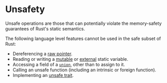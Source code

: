 # Unsafety

Unsafe operations are those that can potentially violate the memory-safety
guarantees of Rust's static semantics.

The following language level features cannot be used in the safe subset of
Rust:

- Dereferencing a [raw pointer].
- Reading or writing a [mutable] or [external] static variable.
- Accessing a field of a [`union`], other than to assign to it.
- Calling an unsafe function (including an intrinsic or foreign function).
- Implementing an [unsafe trait].

[`Copy`]: special-types-and-traits.html#copy
[`union`]: items/unions.html
[mutable]: items/static-items.html#mutable-statics
[external]: items/external-blocks.html
[raw pointer]: types/pointer.html
[unsafe trait]: items/traits.html#unsafe-traits
